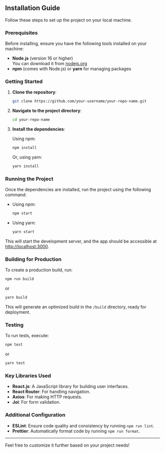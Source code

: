 ## Installation Guide

Follow these steps to set up the project on your local machine.

### Prerequisites

Before installing, ensure you have the following tools installed on your machine:

- **Node.js** (version 16 or higher)  
  You can download it from [nodejs.org](https://nodejs.org/)
- **npm** (comes with Node.js) or **yarn** for managing packages

### Getting Started

1. **Clone the repository**:
   ```bash
   git clone https://github.com/your-username/your-repo-name.git
   ```

2. **Navigate to the project directory**:
   ```bash
   cd your-repo-name
   ```

3. **Install the dependencies**:

   Using npm:
   ```bash
   npm install
   ```

   Or, using yarn:
   ```bash
   yarn install
   ```

### Running the Project

Once the dependencies are installed, run the project using the following command:

- Using npm:
  ```bash
  npm start
  ```

- Using yarn:
  ```bash
  yarn start
  ```

This will start the development server, and the app should be accessible at [http://localhost:3000](http://localhost:3000).

### Building for Production

To create a production build, run:

```bash
npm run build
```

or

```bash
yarn build
```

This will generate an optimized build in the `/build` directory, ready for deployment.

### Testing

To run tests, execute:

```bash
npm test
```

or

```bash
yarn test
```

### Key Libraries Used

- **React.js**: A JavaScript library for building user interfaces.
- **React Router**: For handling navigation.
- **Axios**: For making HTTP requests.
- **Joi**: For form validation.

### Additional Configuration

- **ESLint**: Ensure code quality and consistency by running `npm run lint`.
- **Prettier**: Automatically format code by running `npm run format`.

---

Feel free to customize it further based on your project needs!
